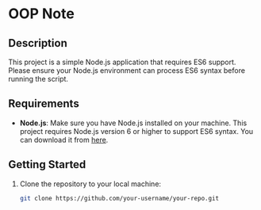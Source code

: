 # OOP Note

## Description
This project is a simple Node.js application that requires ES6 support. Please ensure your Node.js environment can process ES6 syntax before running the script.

## Requirements
- **Node.js**: Make sure you have Node.js installed on your machine. This project requires Node.js version 6 or higher to support ES6 syntax. You can download it from [here](https://nodejs.org/).

## Getting Started

1. Clone the repository to your local machine:
   ```bash
   git clone https://github.com/your-username/your-repo.git
